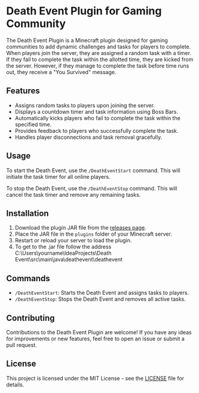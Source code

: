 # Death Event Plugin for Gaming Community

The Death Event Plugin is a Minecraft plugin designed for gaming communities to add dynamic challenges and tasks for players to complete. When players join the server, they are assigned a random task with a timer. If they fail to complete the task within the allotted time, they are kicked from the server. However, if they manage to complete the task before time runs out, they receive a "You Survived" message.

## Features

- Assigns random tasks to players upon joining the server.
- Displays a countdown timer and task information using Boss Bars.
- Automatically kicks players who fail to complete the task within the specified time.
- Provides feedback to players who successfully complete the task.
- Handles player disconnections and task removal gracefully.

## Usage

To start the Death Event, use the `/DeathEventStart` command. This will initiate the task timer for all online players.

To stop the Death Event, use the `/DeathEventStop` command. This will cancel the task timer and remove any remaining tasks.

## Installation

1. Download the plugin JAR file from the [releases page](https://github.com/ChickenWithACrown/Death-Event-Plugin-Gaming-Community-/releases).
2. Place the JAR file in the `plugins` folder of your Minecraft server.
3. Restart or reload your server to load the plugin.
4. To get to the .jar file follow the address C:\Users\yourname\IdeaProjects\Death Event\src\main\java\deathevent\deathevent
## Commands

- `/DeathEventStart`: Starts the Death Event and assigns tasks to players.
- `/DeathEventStop`: Stops the Death Event and removes all active tasks.

## Contributing

Contributions to the Death Event Plugin are welcome! If you have any ideas for improvements or new features, feel free to open an issue or submit a pull request.

## License

This project is licensed under the MIT License - see the [LICENSE](LICENSE) file for details.
